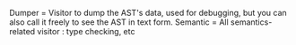 Dumper = Visitor to dump the AST's data, used for debugging, but you can also call it freely to see the AST in text form.
Semantic = All semantics-related visitor : type checking, etc